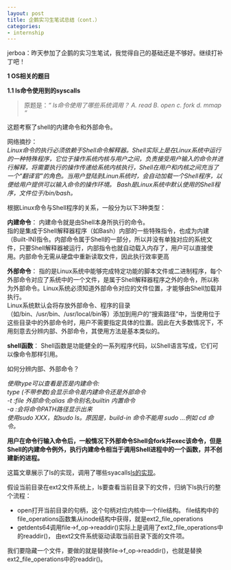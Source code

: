 ```yaml
---
layout: post
title: 企鹅实习生笔试总结（cont.）
categories:
- internship
---
```


jerboa：昨天参加了企鹅的实习生笔试，我觉得自己的基础还是不够好。继续打补丁吧！

**1 OS相关的题目**

**1.1 ls命令使用到的syscalls**

> 原题是：*“ ls命令使用了哪些系统调用？ A. read  B. open c. fork  d. mmap ”*

这题考察了shell的内建命令和外部命令。

网络摘抄：  
*Linux命令的执行必须依赖于Shell命令解释器。Shell实际上是在Linux系统中运行的一种特殊程序，它位于操作系统内核与用户之间，负责接受用户输入的命令并进行解释，将需要执行的操作传递给系统内核执行，Shell在用户和内核之间充当了一个“翻译官”的角色。当用户登陆到Linun系统时，会自动加载一个Shell程序，以便给用户提供可以输入命令的操作环境。
Bash是Linux系统中默认使用的Shell程序，文件位于/bin/bash。*

根据Linux命令与Shell程序的关系，一般分为以下3种类型：  

**内建命令**：
内建命令就是由Shell本身所执行的命令。  
指的是集成于Shell解释器程序（如Bash）内部的一些特殊指令，也成为内建（Built-IN)指令。内部命令属于Shell的一部分，所以并没有单独对应的系统文件，只要Shell解释器被运行，内部指令也就自动载入内存了，用户可以直接使用。内部命令无需从硬盘中重新读取文件，因此执行效率更高

**外部命令**：
指的是Linux系统中能够完成特定功能的脚本文件或二进制程序，每个外部命令对应了系统中的一个文件，是属于Shell解释器程序之外的命令，所以称为外部命令。Linux系统必须知道外部命令对应的文件位置，才能够由Shell加载并执行。  
Linux系统默认会将存放外部命令、程序的目录（如/bin、/usr/bin、/usr/local/bin等）添加到用户的“搜索路径”中，当使用位于这些目录中的外部命令时，用户不需要指定具体的位置。因此在大多数情况下，不用刻意去分辨内部、外部命令，其使用方法是基本类似的。

**shell函数**：
Shell函数是功能健全的一系列程序代码，以Shell语言写成，它们可以像命令那样引用。

如何分辨内部、外部命令？

*使用type可以查看是否是内建命令:  
type (不带参数)会显示命令是内建命令还是外部命令  
-t :file 外部命令;alias 命令别名;builtin 内置命令  
-a :会将命令PATH路径显示出来*  
*使用sudo XXX，如sudo ls。原因是，build-in 命令不能用 sudo ...例如 cd 命令。*

**用户在命令行输入命令后，一般情况下外部命令Shell会fork并exec该命令，但是Shell的内建命令例外，执行内建命令相当于调用Shell进程中的一个函数，并不创建新的进程。**

这篇文章展示了ls的实现，调用了哪些syacalls[ls的实现](http://www.cppblog.com/momoxiao/archive/2010/04/04/111594.html)。

假设当前目录在ext2文件系统上，ls要查看当前目录下的文件，归纳下ls执行的整个流程：

- open打开当前目录的句柄，这个句柄对应内核中一个file结构。
   file结构中的file_operations函数集从inode结构中获得，就是ext2_file_operations
- getdents64调用file->f_op->readdir()实际上是调用了ext2_file_operations中的readdir()，
   由ext2文件系统驱动读取当前目录下面的文件项。

我们要隐藏一个文件，要做的就是替换file->f_op->readdir()，也就是替换ext2_file_operations中的readdir()。
